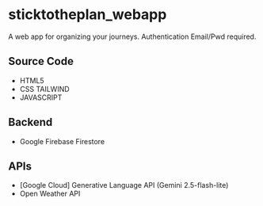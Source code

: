 # sticktotheplan_webapp
A web app for organizing your journeys. 
Authentication Email/Pwd required.

## Source Code
- HTML5
- CSS TAILWIND
- JAVASCRIPT

## Backend
- Google Firebase Firestore

## APIs
- [Google Cloud] Generative Language API (Gemini 2.5-flash-lite)
- Open Weather API
